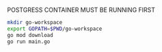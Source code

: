 POSTGRESS CONTAINER MUST BE RUNNING FIRST



```bash
mkdir go-workspace
export GOPATH=$PWD/go-workspace
go mod download
go run main.go
```